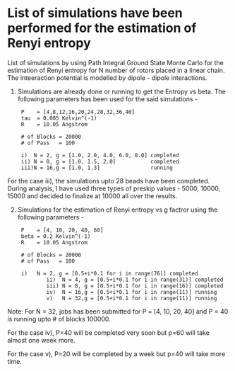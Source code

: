 # List of simulations have been performed for the estimation of Renyi entropy

List of simulations by using Path Integral Ground State Monte Carlo for the estimation of Renyi entropy for N number of rotors placed in a linear chain. The inteeraction potential is modelled by dipole - dipole interactions.
 
1. Simulations are already done or running to get the Entropy vs beta. The following parameters has been used for the said simulations - 

		P    = [4,8,12,16,20,24,28,32,36,40]
		tau  = 0.005 Kelvin^(-1)
		R    = 10.05 Angstrom
								
		# of Blocks = 20000
		# of Pass   = 100

		i)  N = 2, g = [1.0, 2.0, 4.0, 6.0, 8.0] completed                         
		ii) N = 8, g = [1.0, 1.5, 2.0]           completed
		iii)N = 16,g = [1.0, 1.3]                running
                              
For the case iii), the simulations upto 28 beads have been completed. During analysis, I have used three types of preskip values - 5000, 10000, 15000 and decided to finalize at 10000 all over the results.  
                                                           
2. Simulations for the estimation of Renyi entropy vs g factror using the following parameters - 
		
		P    = [4, 10, 20, 40, 60]
		beta = 0.2 Kelvin^(-1)
		R    = 10.05 Angstrom
                                
		# of Blocks = 20000
		# of Pass   = 100
                              	      
		i)   N = 2, g = [0.5+i*0.1 for i in range(76)] completed                         
                ii)  N = 4, g = [0.5+i*0.1 for i in range(31)] completed
                iii) N = 8, g = [0.5+i*0.1 for i in range(16)] completed
                iv)  N = 16,g = [0.5+i*0.1 for i in range(11)] running
                v)   N = 32,g = [0.5+i*0.1 for i in range(11)] running      
				
Note: For N = 32, jobs has been submitted for P = [4, 10, 20, 40] and P = 40 is running upto # of blocks 100000.

For the case iv), P=40 will be completed very soon but p=60 will take almost one week more.

For the case v), P=20 will be completed by a week but p=40 will take more time.


